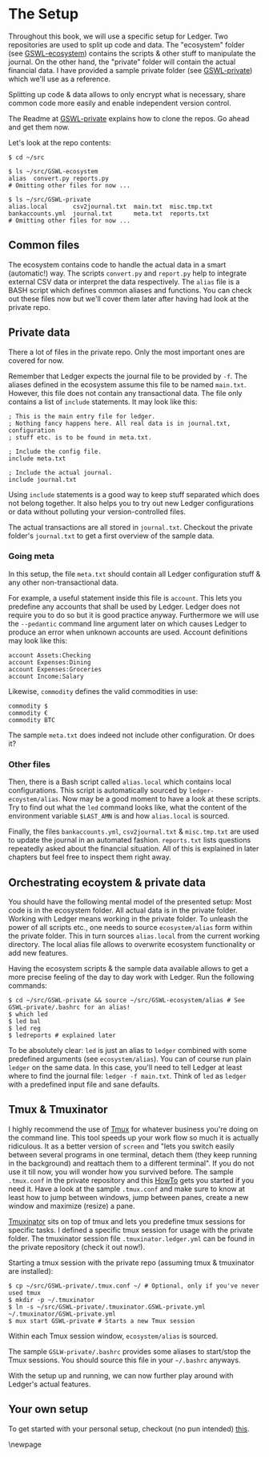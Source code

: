 
# The Setup #

Throughout this book, we will use a specific setup for Ledger.
Two repositories are used to split up code and data.
The "ecosystem" folder (see [GSWL-ecosystem](https://github.com/rolfschr/GSWL-ecoystem)) contains the scripts & other stuff to manipulate the journal.
On the other hand, the "private" folder will contain the actual financial data.
I have provided a sample private folder (see [GSWL-private](https://github.com/rolfschr/GSWL-private)) which we'll use as a reference.

Splitting up code & data allows to only encrypt what is necessary, share common code more easily and enable independent version control.

The Readme at [GSWL-private](https://github.com/rolfschr/GSWL-private) explains how to clone the repos.
Go ahead and get them now.

Let's look at the repo contents:

~~~{.bash}
$ cd ~/src

$ ls ~/src/GSWL-ecosystem
alias  convert.py reports.py
# Omitting other files for now ...

$ ls ~/src/GSWL-private
alias.local       csv2journal.txt  main.txt  misc.tmp.txt
bankaccounts.yml  journal.txt      meta.txt  reports.txt
# Omitting other files for now ...
~~~

## Common files ##

The ecosystem contains code to handle the actual data in a smart (automatic!) way.
The scripts ``convert.py`` and ``report.py`` help to integrate external CSV data or interpret the data respectively.
The ``alias`` file is a BASH script which defines common aliases and functions.
You can check out these files now but we'll cover them later after having had look at the private repo.

## Private data ##

There a lot of files in the private repo.
Only the most important ones are covered for now.

Remember that Ledger expects the journal file to be provided by ``-f``.
The aliases defined in the ecosystem assume this file to be named ``main.txt``.
However, this file does not contain any transactional data.
The file only contains a list of ``include`` statements.
It may look like this:

~~~{.commonlisp}
; This is the main entry file for ledger.
; Nothing fancy happens here. All real data is in journal.txt, configuration
; stuff etc. is to be found in meta.txt.

; Include the config file.
include meta.txt

; Include the actual journal.
include journal.txt
~~~

Using ``include`` statements is a good way to keep stuff separated which does not belong together.
It also helps you to try out new Ledger configurations or data without polluting your version-controlled files.

The actual transactions are all stored in ``journal.txt``.
Checkout the private folder's ``journal.txt`` to get a first overview of the sample data.


### Going meta ###

In this setup, the file ``meta.txt`` should contain all Ledger configuration stuff & any other non-transactional data.

For example, a useful statement inside this file is ``account``.
This lets you predefine any accounts that shall be used by Ledger.
Ledger does not require you to do so but it is good practice anyway.
Furthermore we will use the ``--pedantic`` command line argument later on which causes Ledger to produce an error when unknown accounts are used.
Account definitions may look like this:

~~~{.commonlisp}
account Assets:Checking
account Expenses:Dining
account Expenses:Groceries
account Income:Salary
~~~

Likewise, ``commodity`` defines the valid commodities in use:

~~~{.commonlisp}
commodity $
commodity €
commodity BTC
~~~

The sample ``meta.txt`` does indeed not include other configuration.
Or does it?

### Other files ###

Then, there is a Bash script called ``alias.local`` which contains local configurations.
This script is automatically sourced by ``ledger-ecoystem/alias``.
Now may be a good moment to have a look at these scripts.
Try to find out what the `led` command looks like, what the content of the environment variable ``$LAST_AMN`` is and how ``alias.local`` is sourced.

Finally, the files ``bankaccounts.yml``, ``csv2journal.txt`` & ``misc.tmp.txt`` are used to update the journal in an automated fashion.
``reports.txt`` lists questions repeatedly asked about the financial situation.
All of this is explained in later chapters but feel free to inspect them right away.

## Orchestrating ecoystem & private data ##

You should have the following mental model of the presented setup:
Most code is in the ecosystem folder.
All actual data is in the private folder.
Working with Ledger means working in the private folder.
To unleash the power of all scripts etc., one needs to source ``ecosystem/alias`` form within the private folder.
This in turn sources ``alias.local`` from the current working directory.
The local alias file allows to overwrite ecosystem functionality or add new features.

Having the ecosystem scripts & the sample data available allows to get a more precise feeling of the day to day work with Ledger.
Run the following commands:

~~~{.bash}
$ cd ~/src/GSWL-private && source ~/src/GSWL-ecosystem/alias # See GSWL-private/.bashrc for an alias!
$ which led
$ led bal
$ led reg
$ ledreports # explained later
~~~

To be absolutely clear: ``led`` is just an alias to ``ledger`` combined with some predefined arguments (see ``ecosystem/alias``).
You can of course run plain ``ledger`` on the same data.
In this case, you'll need to tell Ledger at least where to find the journal file: ``ledger -f main.txt``.
Think of ``led`` as ``ledger`` with a predefined input file and sane defaults.

## Tmux & Tmuxinator ##

I highly recommend the use of [Tmux](http://tmux.sourceforge.net/) for whatever business you're doing on the command line.
This tool speeds up your work flow so much it is actually ridiculous.
It as a better version of ``screen`` and "lets you switch easily between several programs in one terminal, detach them (they keep running in the background) and reattach them to a different terminal".
If you do not use it till now, you will wonder how you survived before.
The sample ``.tmux.conf`` in the private repository and this [HowTo](https://gist.github.com/MohamedAlaa/2961058) gets you started if you need it.
Have a look at the sample ``.tmux.conf`` and make sure to know at least how to jump between windows, jump between panes, create a new window and maximize (resize) a pane.

[Tmuxinator](https://github.com/tmuxinator/tmuxinator) sits on top of tmux and lets you predefine tmux sessions for specific tasks.
I defined a specific tmux session for usage with the private folder.
The tmuxinator session file ``.tmuxinator.ledger.yml`` can be found in the private repository (check it out now!).

Starting a tmux session with the private repo (assuming tmux & tmuxinator are installed):

~~~{.bash}
$ cp ~/src/GSWL-private/.tmux.conf ~/ # Optional, only if you've never used tmux
$ mkdir -p ~/.tmuxinator
$ ln -s ~/src/GSWL-private/.tmuxinator.GSWL-private.yml ~/.tmuxinator/GSWL-private.yml
$ mux start GSWL-private # Starts a new Tmux session
~~~

Within each Tmux session window, ``ecosystem/alias`` is sourced.

The sample ``GSLW-private/.bashrc`` provides some aliases to start/stop the Tmux sessions.
You should source this file in your ``~/.bashrc`` anyways.

With the setup up and running, we can now further play around with Ledger's actual features.

## Your own setup ##

To get started with your personal setup, checkout (no pun intended) [this](https://github.com/rolfschr/GSWL-private-empty).

\newpage
